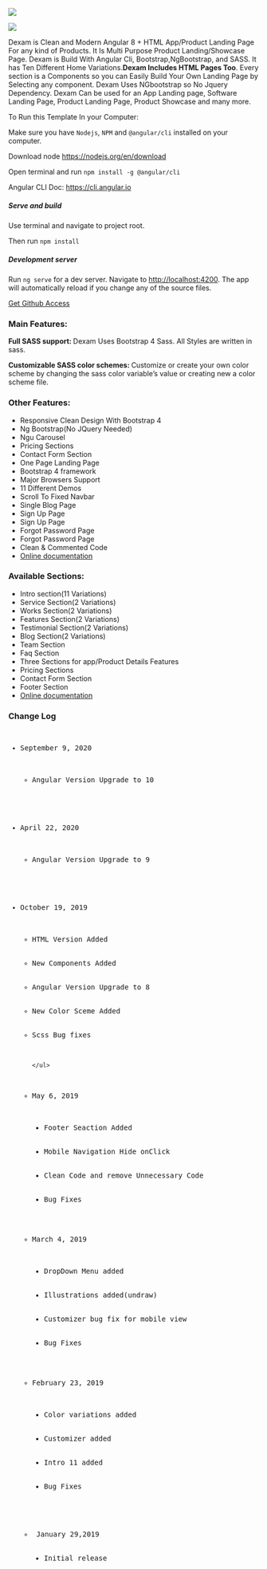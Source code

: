 <a href="http://demos.ui-lib.com/dexam-angular-html/"><img src="https://uilib-themeforest.s3.amazonaws.com/gull/ng%2Bhtml-banner.png" /></a>

<p><img src="https://ui-lib.com/wp-content/uploads/2019/03/dexam-features-banner.jpg" /></p>

<p>Dexam is Clean and Modern Angular 8 + HTML App/Product Landing Page For any kind of Products. It Is Multi Purpose Product Landing/Showcase Page. Dexam is Build With Angular Cli, Bootstrap,NgBootstrap, and SASS. It has Ten Different Home Variations.<strong>Dexam Includes HTML Pages Too</strong>.
    Every section is a Components so you can Easily Build Your Own Landing Page by Selecting any component. Dexam Uses NGbootstrap so No Jquery Dependency. Dexam Can be used for an App Landing page, Software Landing Page, Product Landing Page, Product Showcase and many more.
</p>

<p>To Run this Template In your Computer:</p>
<p>Make sure you have <code>Nodejs</code>, <code>NPM</code> and <code>@angular/cli</code> installed on your computer.</p>
<p>Download node <a href="https://nodejs.org/en/download/" target="_blank">https://nodejs.org/en/download</a></p>
<p>Open terminal and run <code>npm install -g @angular/cli</code></p>
<p>Angular CLI Doc: <a href="https://cli.angular.io/" target="_blank">https://cli.angular.io</a></p>
<h5>Serve and build</h5>
<p>Use terminal and navigate to project root.</p>
<p>Then run <code>npm install</code></p>

<h5>Development server</h5>
<p>Run <code>ng serve</code> for a dev server. Navigate to <a href="http://localhost:4200" target="_blank">http://localhost:4200</a>. The app will automatically reload if you change any of the source files.</p>

<a href="https://ui-lib.com/github-access/">Get Github Access</a>

<p></p>
<h3>Main Features:</h3>

<p><strong>Full SASS support: </strong>Dexam Uses Bootstrap 4 Sass. All Styles are written in sass.</p>

<p><strong>Customizable SASS color schemes: </strong> Customize or create your own color scheme by changing the sass color variable&#8217;s value or creating new a color scheme file.</p>

<h3>Other Features:</h3>

<ul>
    <li>Responsive Clean Design With Bootstrap 4</li>
    <li>Ng Bootstrap(No JQuery Needed)</li>
    <li>Ngu Carousel</li>
    <li>Pricing Sections</li>
    <li>Contact Form Section</li>
    <li>One Page Landing Page</li>
    <li>Bootstrap 4 framework</li>
    <li>Major Browsers Support</li>
    <li>11 Different Demos</li>
    <li>Scroll To Fixed Navbar</li>
    <li>Single Blog Page</li>
    <li>Sign Up Page</li>
    <li>Sign Up Page</li>
    <li>Forgot Password Page</li>
    <li>Forgot Password Page</li>
    <li>Clean &#38; Commented Code</li>
    <li><a href="http://demos.ui-lib.com/dexam-doc/">Online documentation</a></li>
</ul>

<h3>Available Sections:</h3>

<ul>
    <li>Intro section(11 Variations)</li>
    <li>Service Section(2 Variations)</li>
    <li>Works Section(2 Variations)</li>
    <li>Features Section(2 Variations)</li>
    <li>Testimonial Section(2 Variations)</li>
    <li>Blog Section(2 Variations)</li>
    <li>Team Section</li>
    <li>Faq Section</li>
    <li>Three Sections for app/Product Details Features</li>
    <li>Pricing Sections</li>
    <li>Contact Form Section</li>
    <li>Footer Section</li>
    <li><a href="http://demos.ui-lib.com/dexam-doc/">Online documentation</a></li>
</ul>

<h3>Change Log</h3>
<pre>
<ul>
<li>September 9, 2020
    <ul> 
        <li>Angular Version Upgrade to 10</li>
    </ul>

</li>
<li>April 22, 2020
    <ul> 
        <li>Angular Version Upgrade to 9</li>
    </ul>

</li>
<li>October 19, 2019
    <ul>
        <li>HTML Version Added</li>
        <li>New Components Added</li>
        <li>Angular Version Upgrade to 8</li>
        <li>New Color Sceme Added</li>
        <li>Scss Bug fixes</li>

    </ul>

</li>
<li>May 6, 2019
    <ul>
        <li>Footer Seaction Added</li>
        <li>Mobile Navigation Hide onClick</li>
        <li>Clean Code and remove Unnecessary Code</li>
        <li>Bug Fixes</li>
    </ul>
</li>
<li>March 4, 2019
    <ul>
        <li>DropDown Menu added</li>
        <li>Illustrations added(undraw)</li>
        <li>Customizer bug fix for mobile view</li>
        <li>Bug Fixes</li>
    </ul>
</li>
<li>February 23, 2019 
     <ul>
         <li>Color variations added</li>
         <li>Customizer added</li>
         <li>Intro 11 added</li>
         <li>Bug Fixes</li>
     </ul>
</li>

<li> January 29,2019 
    <ul>
<li>Initial release</li>
    </ul>

</li>
</ul>

</pre>
